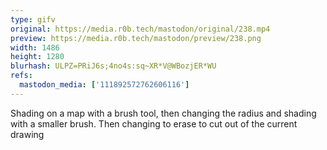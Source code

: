 ```yaml
---
type: gifv
original: https://media.r0b.tech/mastodon/original/238.mp4
preview: https://media.r0b.tech/mastodon/preview/238.png
width: 1486
height: 1280
blurhash: ULPZ=PRiJ6s;4no4s:sq~XR*V@WBozjER*WU
refs:
  mastodon_media: ['111892572762606116']
---
```


Shading on a map with a brush tool, then changing the radius and shading with a smaller brush. Then changing to erase to cut out of the current drawing
